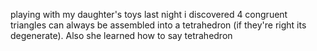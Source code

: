 playing with my daughter's toys last night i discovered 4 congruent triangles can always be assembled into a tetrahedron (if they're right its degenerate). Also she learned how to say tetrahedron

